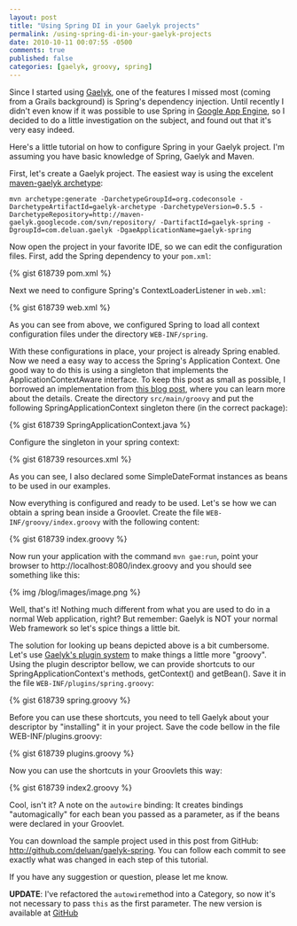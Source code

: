 ```yaml
---
layout: post
title: "Using Spring DI in your Gaelyk projects"
permalink: /using-spring-di-in-your-gaelyk-projects
date: 2010-10-11 00:07:55 -0500
comments: true
published: false
categories: [gaelyk, groovy, spring]
---
```


Since I started using [Gaelyk](http://gaelyk.appspot.com/), one of the features I missed most (coming from a Grails 
background) is Spring's dependency injection. Until recently I didn't even know if it was possible to use Spring in 
[Google App Engine](http://appengine.google.com/), so I decided to do a little investigation on the subject, and 
found out that it's very easy indeed.

Here's a little tutorial on how to configure Spring in your Gaelyk project. I'm assuming you have basic knowledge of 
Spring, Gaelyk and Maven.

First, let's create a Gaelyk project. The easiest way is using the excelent 
[maven-gaelyk archetype](http://code.google.com/p/maven-gaelyk/):
```
mvn archetype:generate -DarchetypeGroupId=org.codeconsole -DarchetypeArtifactId=gaelyk-archetype -DarchetypeVersion=0.5.5 -DarchetypeRepository=http://maven-gaelyk.googlecode.com/svn/repository/ -DartifactId=gaelyk-spring -DgroupId=com.deluan.gaelyk -DgaeApplicationName=gaelyk-spring
```
<!-- more -->
Now open the project in your favorite IDE, so we can edit the configuration files. First, add the Spring dependency to your `pom.xml`:

{% gist 618739 pom.xml %}

Next we need to configure Spring's ContextLoaderListener in `web.xml`:

{% gist 618739 web.xml %}

As you can see from above, we configured Spring to load all context configuration files under the directory `WEB-INF/spring`.

With these configurations in place, your project is already Spring enabled. Now we need a easy way to access the 
Spring's Application Context. One good way to do this is using a singleton that implements the ApplicationContextAware 
interface. To keep this post as small as possible, I borrowed an implementation from 
[this blog post](http://sujitpal.blogspot.com/2007/03/accessing-spring-beans-from-legacy-code.html), where you can learn 
more about the details. Create the directory `src/main/groovy` and put the following SpringApplicationContext singleton 
there (in the correct package):

{% gist 618739 SpringApplicationContext.java %}

Configure the singleton in your spring context:

{% gist 618739 resources.xml %}

As you can see, I also declared some SimpleDateFormat instances as beans to be used in our examples.

Now everything is configured and ready to be used. Let's se how we can obtain a spring bean inside a Groovlet. 
Create the file `WEB-INF/groovy/index.groovy` with the following content:

{% gist 618739 index.groovy %}

Now run your application with the command `mvn gae:run`, point your browser to http://localhost:8080/index.groovy and 
you should see something like this:

{% img /blog/images/image.png %}

Well, that's it! Nothing much different from what you are used to do in a normal Web application, right? But 
remember: Gaelyk is NOT your normal Web framework so let's spice things a little bit.

The solution for looking up beans depicted above is a bit cumbersome. Let's use 
[Gaelyk's plugin system](http://gaelyk.appspot.com/tutorial/plugins) to make things a little more "groovy". 
Using the plugin descriptor bellow, we can provide shortcuts to our SpringApplicationContext's methods, getContext() 
and getBean(). Save it in the file `WEB-INF/plugins/spring.groovy`:

{% gist 618739 spring.groovy %}

Before you can use these shortcuts, you need to tell Gaelyk about your descriptor by "installing" it in your project. 
Save the code bellow in the file WEB-INF/plugins.groovy:

{% gist 618739 plugins.groovy %}

Now you can use the shortcuts in your Groovlets this way:

{% gist 618739 index2.groovy %}


Cool, isn't it? A note on the `autowire` binding: It creates bindings "automagically" for each bean you passed as a 
parameter, as if the beans were declared in your Groovlet.

You can download the sample project used in this post from GitHub: http://github.com/deluan/gaelyk-spring. 
You can follow each commit to see exactly what was changed in each step of this tutorial.

If you have any suggestion or question, please let me know.

**UPDATE**: I've refactored the `autowire`method into a Category, so now it's not necessary to pass `this` as the first 
parameter.  The new version is available at [GitHub](http://github.com/deluan/gaelyk-spring)